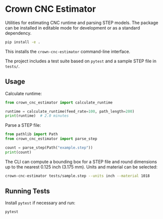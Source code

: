 # Crown CNC Estimator

Utilities for estimating CNC runtime and parsing STEP models.
The package can be installed in editable mode for development or as a
standard dependency.

```bash
pip install -e .
```

This installs the ``crown-cnc-estimator`` command-line interface.

The project includes a test suite based on `pytest` and a sample STEP file
in `tests/`.

## Usage

Calculate runtime:

```python
from crown_cnc_estimator import calculate_runtime

runtime = calculate_runtime(feed_rate=100, path_length=200)
print(runtime)  # 2.0 minutes
```

Parse a STEP file:

```python
from pathlib import Path
from crown_cnc_estimator import parse_step

count = parse_step(Path("example.step"))
print(count)
```

The CLI can compute a bounding box for a STEP file and round dimensions up to
the nearest 0.125&nbsp;inch (3.175&nbsp;mm). Units and material can be selected:

```bash
crown-cnc-estimator tests/sample.step --units inch --material 1018
```

## Running Tests

Install `pytest` if necessary and run:

```bash
pytest
```
